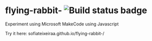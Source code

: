 # flying-rabbit- ![Build status badge](https://github.com/sofiateixeiraa/flying-rabbit-/workflows/MakeCode/badge.svg)

Experiment using Microsoft MakeCode using Javascript

Try it here: sofiateixeiraa.github.io/flying-rabbit-/


